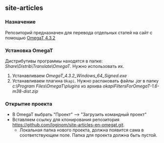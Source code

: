 ## site-articles

### Назначение

Репозиторий предназначен для перевода отдельных статей на сайт с помощью [OmegaT 4.3.2](https://omegat.org/)

### Установка OmegaT

Дистрибутивы программы находятся в папке: *Share\Distrib\Translate\OmegaT*. Нужно использовать их.

1. Устанавливаем *OmegaT_4.3.2_Windows_64_Signed.exe*
2. Устанавливаем плагина `Okapi`. Нужно распаковать файлы *.jar* в папку *c:\Program Files\OmegaT\plugins* из архива *okapiFiltersForOmegaT-1.6-m38-dist.zip*

### Открытие проекта

* В OmegaT выбрать "Проект" --> "Загрузить командный проект"
* Вставляем ссылку для клонирования репозитория https://github.com/loginom/site-articles-en-omegat.git.
    * Локальная папка нового проекта, должна появится сама в соответствующем поле. Папка для проекта должна быть пустой.
